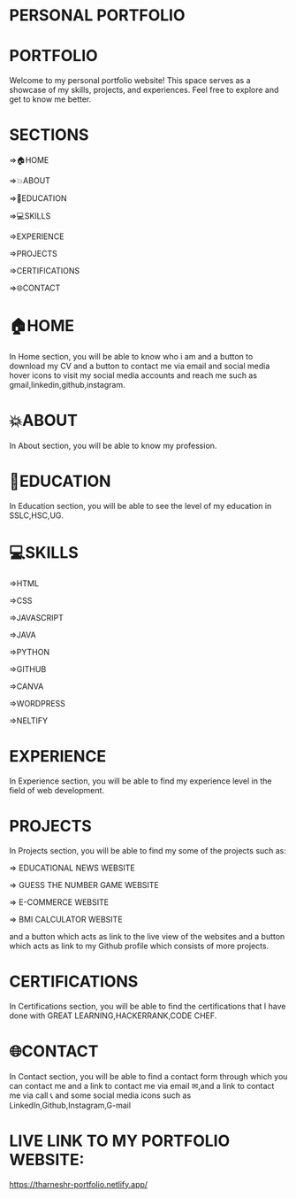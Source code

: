 # PERSONAL PORTFOLIO

# PORTFOLIO 
Welcome to my personal portfolio website! This space serves as a showcase of my skills, projects, and experiences. Feel free to explore and get to know me better.

# SECTIONS
=>🏠HOME

=>💥ABOUT

=>📙EDUCATION

=>💻SKILLS

=>EXPERIENCE

=>PROJECTS

=>CERTIFICATIONS 

=>🌐CONTACT

# 🏠HOME
In Home section, you will be able to know who i am and a button to download my CV and  a button to contact me via email and social media hover icons to visit my social media accounts and reach me such as gmail,linkedin,github,instagram.

# 💥ABOUT 
In About section, you will be able to know my profession.

# 📙EDUCATION 
In Education section, you will be able to see the level of my education in SSLC,HSC,UG.

# 💻SKILLS
=>HTML

=>CSS

=>JAVASCRIPT

=>JAVA

=>PYTHON

=>GITHUB

=>CANVA

=>WORDPRESS

=>NELTIFY

# EXPERIENCE
In Experience section, you will be able to find my experience level in the field of web development.

# PROJECTS
In Projects section, you will be able to find my some of the projects such as:

=> EDUCATIONAL NEWS WEBSITE

=> GUESS THE NUMBER GAME WEBSITE

=> E-COMMERCE WEBSITE

=> BMI CALCULATOR WEBSITE

and a button which acts as link to the live view of the websites and a button which acts as link to my Github profile which consists of more projects.

# CERTIFICATIONS 
In Certifications section, you will be able to find the certifications that I have done with GREAT LEARNING,HACKERRANK,CODE CHEF.

# 🌐CONTACT
In Contact section, you will be able to find a contact form through which you can contact me and a link to contact me via email ✉,and a link to contact me via call 📞
and some social media icons such as LinkedIn,Github,Instagram,G-mail

# LIVE LINK TO MY PORTFOLIO WEBSITE:
https://tharneshr-portfolio.netlify.app/
